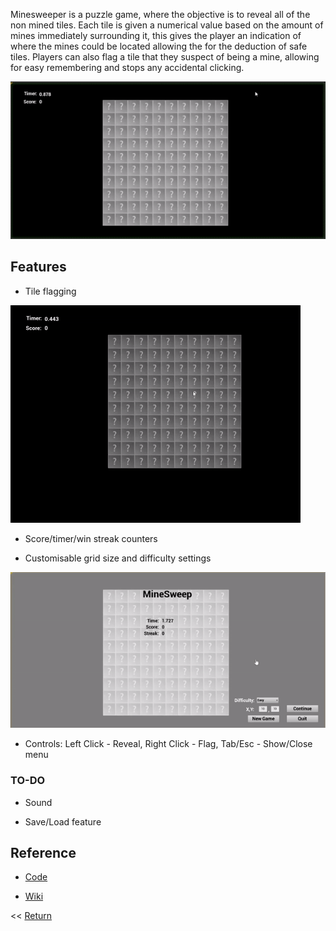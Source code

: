 Minesweeper is a puzzle game, where the objective is to reveal all of the non mined tiles. Each tile is given a numerical value based on the amount of mines immediately surrounding it, this gives the player an indication of where the mines could be located allowing the for the deduction of safe tiles. Players can also flag a tile that they suspect of being a mine, allowing for easy remembering and stops any accidental clicking.

![Preview](/MinePreview.gif)

## Features

+ Tile flagging

![Flag](/flag.gif)

+ Score/timer/win streak counters

+ Customisable grid size and difficulty settings

![grid](/MineSize.gif)

+ Controls: Left Click - Reveal, Right Click - Flag, Tab/Esc - Show/Close menu


### TO-DO
+ Sound

+ Save/Load feature

## Reference
- [Code](https://github.com/chriswestwood/Minesweep)

- [Wiki](https://en.wikipedia.org/wiki/Minesweeper_(video_game))


<< [Return](https://chriswestwood.github.io/)
